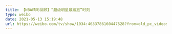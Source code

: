 ```yaml
---
title: 【NBA精彩回顾】“超级明星最尴尬”时刻
type: weibo
date: 2021-05-13 15:19:48
url: https://weibo.com/tv/show/1034:4633786160447528?from=old_pc_videoshow
---
```


<!-- more -->